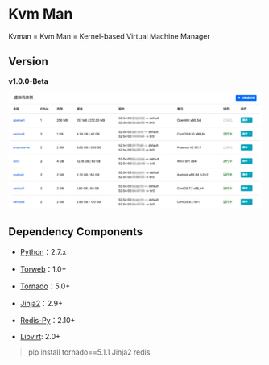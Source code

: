 Kvm Man
=========

Kvman = Kvm Man = Kernel-based Virtual Machine Manager


## Version

**v1.0.0-Beta**

![Kvm-Man](static/img/kvman-overview.jpg)


## Dependency Components

- [Python](http://www.python.org)：2.7.x

- [Torweb](https://github.com/xkstudio/Torweb)：1.0+

- [Tornado](http://www.tornadoweb.org/)：5.0+

- [Jinja2](http://jinja.pocoo.org/)：2.9+

- [Redis-Py](https://github.com/andymccurdy/redis-py)：2.10+

- [Libvirt](https://github.com/libvirt/libvirt-python): 2.0+


> pip install tornado==5.1.1 Jinja2 redis
